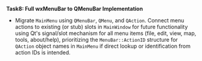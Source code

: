 **Task8: Full wxMenuBar to QMenuBar Implementation**
-  Migrate `MainMenu` using `QMenuBar`, `QMenu`, and `QAction`.  Connect menu actions to existing (or stub) slots in `MainWindow` for future functionality using Qt's signal/slot mechanism for all menu items (file, edit, view, map, tools, about/help), prioritizing the `MenuBar::ActionID` structure for `QAction` object names in `MainMenu` if direct lookup or identification from action IDs is intended.
